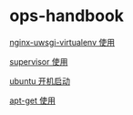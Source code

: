 # ops-handbook

[nginx-uwsgi-virtualenv 使用](./nginx-uwsgi-virtualenv.md)

[supervisor 使用](./supervisor.md)

[ubuntu 开机启动](./ubuntu-autostart.md)

[apt-get 使用](./apt-get.md)
